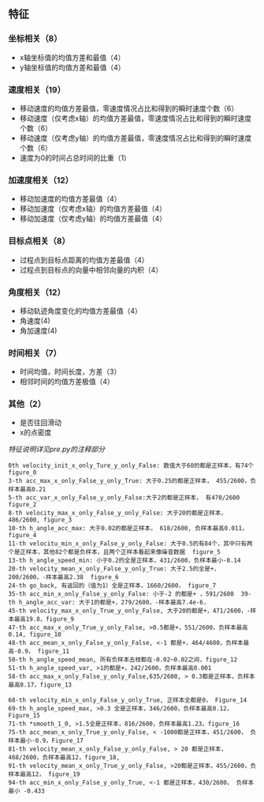 ## 特征 

### 坐标相关（8）  
+ x轴坐标值的均值方差和最值（4）  
+ y轴坐标值的均值方差和最值（4）   

### 速度相关（19）  
+ 移动速度的均值方差最值，零速度情况占比和得到的瞬时速度个数（6）  
+ 移动速度（仅考虑x轴）的均值方差最值，零速度情况占比和得到的瞬时速度个数（6）  
+ 移动速度（仅考虑y轴）的均值方差最值，零速度情况占比和得到的瞬时速度个数（6）   
+ 速度为0的时间占总时间的比重（1）

### 加速度相关（12）  
+ 移动加速度的均值方差最值（4）  
+ 移动加速度（仅考虑x轴）的均值方差最值（4）  
+ 移动加速度（仅考虑y轴）的均值方差最值（4）  

### 目标点相关（8）  
+ 过程点到目标点距离的均值方差最值（4）  
+ 过程点到目标点的向量中相邻向量的内积（4）  

### 角度相关（12）   
+ 移动轨迹角度变化的均值方差最值（4）  
+ 角速度(4)
+ 角加速度(4)

### 时间相关（7）
+ 时间均值，时间长度，方差（3）
+ 相邻时间的均值方差极值（4）

### 其他（2）  
+ 是否往回滑动   
+ x的点密度    

*特征说明详见pre.py的注释部分*

```
0th velocity_init_x_only_Ture_y_only_False: 数值大于60的都是正样本，有74个       figure_0      
3-th acc_max_x_only_False_y_only_True: 大于0.25的都是正样本， 455/2600，负样本最高0.21
5-th acc_var_x_only_False_y_only_False:大于2的都是正样本， 有470/2600 figure_2  
8-th velocity_max_x_only_False_y_only_False: 大于20的都是正样本，486/2600, figure_3  
10-th h_angle_acc_max: 大于0.02的都是正样本， 618/2600, 负样本最高0.011， figure_4  
11-th velocitu_min_x_only_False_y_only_False: 大于0.5的有84个，其中只有两个是正样本，其他82个都是负样本，且两个正样本看起来像噪音数据  figure_5    
13-th h_angle_speed_min: 小于0.2的全是正样本，431/2600，负样本最小-0.14  
20-th velocity_mean_x_only_False_y_only_True: 大于2.5的全是+，200/2600，-样本最高2.38  figure_6  
24-th go_back, 有返回的（值为1）全是正样本，1660/2600， figure_7  
35-th acc_min_x_only_False_y_only_False: 小于-2 的都是+ ，591/2600  39-th h_angle_acc_var: 大于1的都是+，279/2600，-样本最高7.4e-6.  
45-th velocity_max_x_only_True_y_only_False, 大于20的都是+，471/2600，-样本最高19.8，figure_9  
47-th acc_max_x_only_True_y_only_False, >0.5都是+，551/2600，负样本最高0.14, figure_10  
48-th acc_mean_x_only_False_y_only_False, <-1 都是+，464/4600，负样本最高-0.9， figure_11  
50-th h_angle_speed_mean, 所有负样本去枝都在-0.02~0.02之间，figure_12  
51-th h_angle_speed_var, >1的都是+，242/2600，负样本最高0.001  
58-th acc_max_x_only_False_y_only_False,635/2600, > 0.3都是正样本，负样本最高0.17，figure_13  

68-th velocity_min_x_only_False_y_only_True, 正样本全都是0， Figure_14    
69-th h_angle_speed_max, >0.3 全是正样本，346/2600，负样本最高0.12，Figure_15  
71-th *smooth_1_0, >1.5全是正样本，816/2600，负样本最高1.23，figure_16    
75-th acc_mean_x_only_True_y_only_False, < -1000都是正样本，451/2600， 负样本最小-0.9，Figure_17  
81-th velocity_mean_x_only_False_y_only_False, > 20 都是正样本，468/2600，负样本最高12，figure_18,   
91-th velocity_mean_x_only_True_y_only_False, >20都是正样本，455/2600，负样本最高12， figure_19  
94-th acc_min_x_only_False_y_only_True, <-1 都是正样本，430/2600， 负样本最小 -0.433

```
